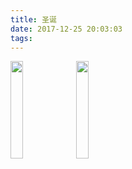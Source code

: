 ```yaml
---
title: 圣诞
date: 2017-12-25 20:03:03
tags:
---
```

<img src="https://cloud-pics.oss-cn-shanghai.aliyuncs.com/img/blog/IMG_1943(20190204-121459).JPG?x-oss-process=style/blogstyle" width=20% />
<img src="https://cloud-pics.oss-cn-shanghai.aliyuncs.com/img/blog/IMG_1944(20190204-121459).JPG?x-oss-process=style/blogstyle" width=20% />
<!--more-->